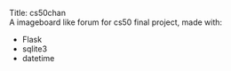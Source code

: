 Title: cs50chan <br />
A imageboard like forum for cs50 final project, made with: <br />
<ul>
  <li>Flask</li>
  <li>sqlite3</li>
  <li>datetime</li>
</ul>
